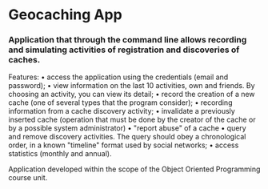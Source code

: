 # Geocaching App

### Application that through the command line allows recording and simulating activities of registration and discoveries of caches.

Features:
• access the application using the credentials (email and password);
• view information on the last 10 activities, own and friends. By choosing an activity, you can view its detail;
• record the creation of a new cache (one of several types that the program consider);
• recording information from a cache discovery activity;
• invalidate a previously inserted cache (operation that must be done by the creator of the cache or by a possible system administrator)
• "report abuse" of a cache
• query and remove discovery activities. The query should
obey a chronological order, in a known "timeline" format used by social networks;
• access statistics (monthly and annual).


Application developed within the scope of the Object Oriented Programming course unit.